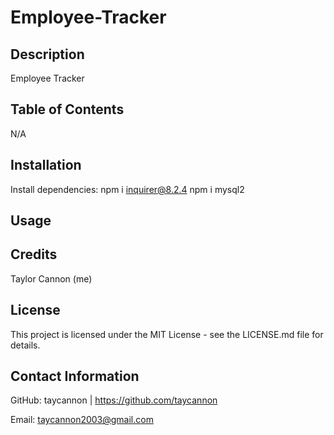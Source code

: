 # Employee-Tracker

## Description
Employee Tracker

## Table of Contents
N/A

## Installation
Install dependencies: npm i inquirer@8.2.4
npm i mysql2
## Usage


## Credits
Taylor Cannon (me)

## License
This project is licensed under the MIT License - see the LICENSE.md file for details.

## Contact Information
GitHub: taycannon | https://github.com/taycannon

Email: taycannon2003@gmail.com
